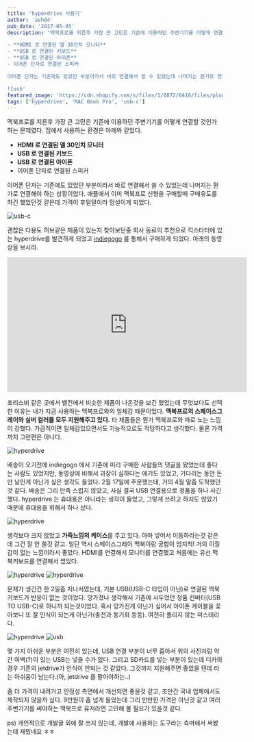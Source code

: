 ```yaml
---
title: 'hyperdrive 사용기'
author: 'ash84'
pub_date: '2017-05-05'
description: '맥북프로를 지른후 가장 큰 고민은 기존에 이용하던 주변기기를 어떻게 연결할 것인가 하는 문제였다. 집에서 사용하는 환경은 아래와 같았다. 

- **HDMI 로 연결된 델 30인치 모니터** 
- **USB 로 연결된 키보드** 
- **USB 로 연결된 아이폰**
- 이어폰 단자로 연결된 스피커 

이어폰 단자는 기존에도 있었던 부분이라서 바로 연결해서 쓸 수 있었는데 나머지는 뭔가로 연결해야 하는 상황이었다. 애플에서 이미 맥북프로 신형을 구매할때 구매유도를 하긴 했었던것 같은데 가격이 후덜덜이라 망설이게 되었다. 

![usb'
featured_image: 'https://cdn.shopify.com/s/files/1/0872/6416/files/plugging-HyperDrive.gif?5293742308768704031'
tags: ['hyperdrive', 'MAC Book Pro', 'usb-c']
---
```


맥북프로를 지른후 가장 큰 고민은 기존에 이용하던 주변기기를 어떻게 연결할 것인가 하는 문제였다. 집에서 사용하는 환경은 아래와 같았다. 

- **HDMI 로 연결된 델 30인치 모니터** 
- **USB 로 연결된 키보드** 
- **USB 로 연결된 아이폰**
- 이어폰 단자로 연결된 스피커 

이어폰 단자는 기존에도 있었던 부분이라서 바로 연결해서 쓸 수 있었는데 나머지는 뭔가로 연결해야 하는 상황이었다. 애플에서 이미 맥북프로 신형을 구매할때 구매유도를 하긴 했었던것 같은데 가격이 후덜덜이라 망설이게 되었다. 

![usb-c](https://c1.staticflickr.com/3/2861/33478310394_7f98b44969_z.jpg)


괜찮은 다용도 허브같은 제품이 있는지 찾아보던중 회사 동료의 추천으로 킥스타터에 있는 hyperdrive를 발견하게 되었고 [indiegogo](https://www.indiegogo.com/projects/hyperdrive-thunderbolt-3-usb-c-hub-for-macbook-pro) 를 통해서 구매하게 되었다. 아래의 동영상을 보시라. 

<iframe width="560" height="315" src="https://www.youtube.com/embed/GxwOxeSpzyg" frameborder="0" allowfullscreen></iframe>

프리스비 같은 곳에서 벨킨에서 비슷한 제품이 나온것을 보긴 했었는데 무엇보다도 선택한 이유는 내가 지금 사용하는 맥북프로와의 일체감 때문이었다. **맥북프로의 스페이스그레이와 실버 컬러를 모두 지원해주고 있다.** 타 제품들은 뭔가 맥북프로와 따로 노는 느낌이 강했다. 가급적이면 일체감있으면서도 기능적으로도 적당하다고 생각했다. 물론 가격까지 그런편은 아니다. 

![hyperdrive](https://c1.staticflickr.com/5/4156/34320421445_b556db1854_z.jpg)

배송이 오기전에 indiegogo 에서 기존에 미리 구매한 사람들의 댓글을 봤었는데 좋다는 사람도 있었지만, 동영상에 비해서 과장이 심하다는 애기도 있었고, 기다리는 동안 돈만 날린게 아닌가 싶은 생각도 들었다. 2월 17일에 주문했는데, 거의 4월 말즘 도착했던것 같다. 배송은 그리 만족 스럽지 않았고, 사실 결국 USB 연결용으로 정품을 하나 사긴했다. hyperdrive 는 휴대용은 아니라는 생각이 들었고, 그렇게 쓰려고 하지도 않았기 때문에 휴대용을 위해서 하나 샀다. 

![hyperdrive](https://c1.staticflickr.com/5/4170/34279611326_b5c0c60588_z.jpg)

생각보다 크지 않았고 **가죽느낌의 케이스**를 주고 있다. 아마 넣어서 이동하라는것 같은데 그건 잘 안 쓸것 같고. 일단 역시 스페이스그레이 맥북이랑 궁합이 엄지척! 거의 이질감이 없는 느낌이라서 좋았다. HDMI를 연결해서 모니터를 연결했고 처음에는 유선 맥북키보드를 연결해서 썼었다. 

![hyperdrive](https://c1.staticflickr.com/3/2851/34279611766_95433dfc40_z.jpg)
![hyperdrive](https://c1.staticflickr.com/3/2842/34320421975_687ca4a7b9_z.jpg)


문제가 생긴건 한 2일즘 지나서였는데, 기본 USB(USB-C 타입이 아닌)로 연결된 맥북키보드가 반응이 없는 것이었다. 망가졌나 생각해서 기존에 사두었던 정품 컨버터(USB TO USB-C)로 하니까 되는것이었다. 혹시 망가진게 아닌가 싶어서 아이폰 케이블을 꽂아보니 또 잘 인식이 되는게 아닌가(충전과 동기화 등등). 여전히 풀리지 않는 미스테리다. 

![hyperdrive](https://c1.staticflickr.com/3/2822/34320421195_57cebdbd56_z.jpg)
![usb](https://c1.staticflickr.com/3/2865/33478794414_142d5fbcc9_z.jpg)

몇 가지 아쉬운 부분은 여전히 있는데, USB 연결 부분이 너무 좁아서 위의 사진처럼 약간 여백(?)이 있는 USB는 넣을 수가 없다. 그리고 SD카드를 넣는 부분이 있는데 디카의 경우 기존의 jetdrive가 인식이 안되는 것 같았다. 그것까지 지원해주면 좋았을 텐데 라는 아쉬움이 남는다.(아, jetdrive 를 팔아야하는..)


좀 더 가격이 내려가고 안정성 측면에서 개선되면 좋을것 같고, 조만간 국내 업체에서도 제작되지 않을까 싶다. 9만원이 좀 넘게 들었는데 그리 만만한 가격은 아닌것 같고 여러 주변기기를 써야하는 맥북프로 유저라면 고민해 볼 필요가 있을것 같다. 


ps) 개인적으로 개발글 외에 잘 쓰지 않는데, 개발에 사용하는 도구라는 측며에서 써봤는데 재밌네요 ㅎㅎ 
